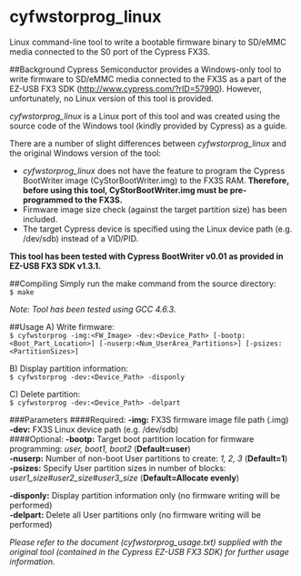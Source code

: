 cyfwstorprog_linux
==================

Linux command-line tool to write a bootable firmware binary to SD/eMMC media connected to the S0 port of the Cypress FX3S.

##Background
Cypress Semiconductor provides a Windows-only tool to write firmware to SD/eMMC media connected to the FX3S as a part of the EZ-USB FX3 SDK (http://www.cypress.com/?rID=57990). However, unfortunately, no Linux version of this tool is provided.

*cyfwstorprog_linux* is a Linux port of this tool and was created using the source code of the Windows tool (kindly provided by Cypress) as a guide.

There are a number of slight differences between *cyfwstorprog_linux* and the original Windows version of the tool:  
* *cyfwstorprog_linux* does not have the feature to program the Cypress BootWriter image (CyStorBootWriter.img) to the FX3S RAM. **Therefore, before using this tool, CyStorBootWriter.img must be pre-programmed to the FX3S.**
* Firmware image size check (against the target partition size) has been included.
* The target Cypress device is specified using the Linux device path (e.g. /dev/sdb) instead of a VID/PID.

**This tool has been tested with Cypress BootWriter v0.01 as provided in EZ-USB FX3 SDK v1.3.1.**


##Compiling
Simply run the make command from the source directory:   
`$ make`

_Note: Tool has been tested using GCC 4.6.3._

##Usage
A) Write firmware:  
`$ cyfwstorprog -img:<FW_Image> -dev:<Device_Path> [-bootp:<Boot_Part_Location>] [-nuserp:<Num_UserArea_Partitions>] [-psizes:<PartitionSizes>]`

B) Display partition information:  
`$ cyfwstorprog -dev:<Device_Path> -disponly`

C) Delete partition:  
`$ cyfwstorprog -dev:<Device_Path> -delpart`

###Parameters
####Required:
**-img:** FX3S firmware image file path (.img)  
**-dev:** FX3S Linux device path (e.g. /dev/sdb)  
####Optional:
**-bootp:**  Target boot partition location for firmware programming: *user, boot1, boot2* (**Default=user**)  
**-nuserp:**  Number of non-boot User partitions to create: *1, 2, 3* (**Default=1**)  
**-psizes:**  Specify User partition sizes in number of blocks: *user1_size#user2_size#user3_size* (**Default=Allocate evenly**)  

**-disponly:**  Display partition information only (no firmware writing will be performed)  
**-delpart:**  Delete all User partitions only (no firmware writing will be performed)

*Please refer to the document (cyfwstorprog_usage.txt) supplied with the original tool (contained in the Cypress EZ-USB FX3 SDK) for further usage information.*

